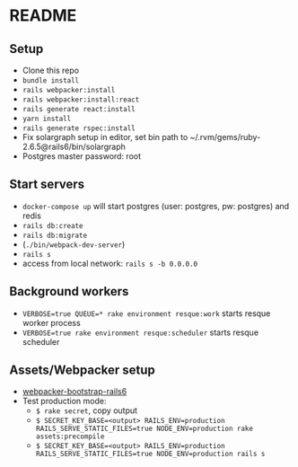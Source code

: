 # README

## Setup

- Clone this repo
- `bundle install`
- `rails webpacker:install`
- `rails webpacker:install:react`
- `rails generate react:install`
- `yarn install`
- `rails generate rspec:install`
- Fix solargraph setup in editor, set bin path to ~/.rvm/gems/ruby-2.6.5@rails6/bin/solargraph
- Postgres master password: root

## Start servers

- `docker-compose up` will start postgres (user: postgres, pw: postgres) and redis
- `rails db:create`
- `rails db:migrate`
- (`./bin/webpack-dev-server`)
- `rails s`
- access from local network: `rails s -b 0.0.0.0`

## Background workers

- `VERBOSE=true QUEUE=* rake environment resque:work` starts resque worker process
- `VERBOSE=true rake environment resque:scheduler` starts resque scheduler


## Assets/Webpacker setup

- [webpacker-bootstrap-rails6](https://medium.com/@adrian_teh/ruby-on-rails-6-with-webpacker-and-bootstrap-step-by-step-guide-41b52ef4081f)
- Test production mode:
  - `$ rake secret`, copy output
  - `$ SECRET_KEY_BASE=<output> RAILS_ENV=production RAILS_SERVE_STATIC_FILES=true NODE_ENV=production rake assets:precompile`
  - `$ SECRET_KEY_BASE=<output> RAILS_ENV=production RAILS_SERVE_STATIC_FILES=true NODE_ENV=production rails s`
